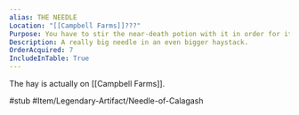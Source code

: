 ```yaml
---
alias: THE NEEDLE
Location: "[[Campbell Farms]]???"
Purpose: You have to stir the near-death potion with it in order for it to work?
Description: A really big needle in an even bigger haystack.
OrderAcquired: 7
IncludeInTable: True
---
```


The hay is actually on [[Campbell Farms]].

#stub #Item/Legendary-Artifact/Needle-of-Calagash  